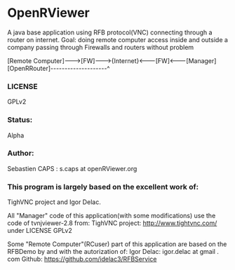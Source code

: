 # OpenRViewer

A java base application using RFB protocol(VNC) connecting through a router on internet.
Goal: doing remote computer access inside and outside a company passing through Firewalls and routers without problem


[Remote Computer]--->[FW]--->{Internet}<---[FW]<---[Manager] <BR />
 [OpenRRouter]--------------------^

### LICENSE

GPLv2

### Status:

Alpha

### Author:

Sebastien CAPS : s.caps at openRViewer.org

### This program is largely based on the excellent work of:
TighVNC project and Igor Delac.

All "Manager" code of this application(with some modifications) use the code of tvnjviewer-2.8 from:
TighVNC project: http://www.tightvnc.com/ under LICENSE GPLv2

Some "Remote Computer"(RCuser) part of this application are based on the RFBDemo by and with the autorization of: 
Igor Delac: igor.delac at gmail . com
Github: https://github.com/idelac3/RFBService
